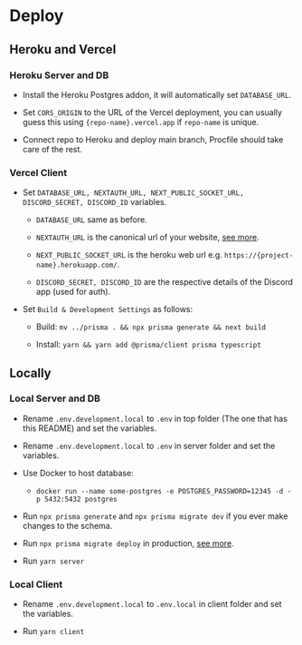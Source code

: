 # Deploy

## Heroku and Vercel

### Heroku Server and DB

* Install the Heroku Postgres addon, it will automatically set `DATABASE_URL`.

* Set `CORS_ORIGIN` to the URL of the Vercel deployment, you can usually guess this using `{repo-name}.vercel.app` if `repo-name` is unique.

* Connect repo to Heroku and deploy main branch, Procfile should take care of the rest.

### Vercel Client

* Set `DATABASE_URL, NEXTAUTH_URL, NEXT_PUBLIC_SOCKET_URL, DISCORD_SECRET, DISCORD_ID` variables.

  * `DATABASE_URL` same as before.

  * `NEXTAUTH_URL` is the canonical url of your website, [see more](https://next-auth.js.org/configuration/options#nextauth_url).

  * `NEXT_PUBLIC_SOCKET_URL` is the heroku web url e.g. `https://{project-name}.herokuapp.com/`.

  * `DISCORD_SECRET, DISCORD_ID` are the respective details of the Discord app (used for auth).

* Set `Build & Development Settings` as follows:

  * Build: `mv ../prisma . && npx prisma generate && next build`

  * Install: `yarn && yarn add @prisma/client prisma typescript`

## Locally

### Local Server and DB

* Rename `.env.development.local` to `.env` in top folder (The one that has this README) and set the variables.

* Rename `.env.development.local` to `.env` in server folder and set the variables.

* Use Docker to host database:

  * ```docker run --name some-postgres -e POSTGRES_PASSWORD=12345 -d -p 5432:5432 postgres```

* Run `npx prisma generate` and `npx prisma migrate dev` if you ever make changes to the schema.

* Run `npx prisma migrate deploy` in production, [see more](https://www.prisma.io/docs/concepts/components/prisma-migrate#production-and-testing-environments).

* Run `yarn server`

### Local Client

* Rename `.env.development.local` to `.env.local` in client folder and set the variables.

* Run `yarn client`
